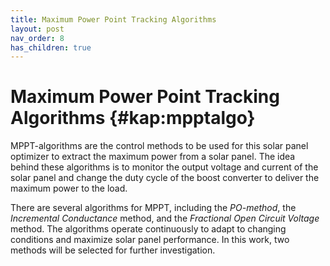 ```yaml
---
title: Maximum Power Point Tracking Algorithms
layout: post
nav_order: 8
has_children: true
---
```


# Maximum Power Point Tracking Algorithms {#kap:mpptalgo}

MPPT-algorithms
are the control methods to be used for this solar panel optimizer to
extract the maximum power from a solar panel. The idea behind these
algorithms is to monitor the output voltage and current of the solar
panel and change the duty cycle of the boost converter to deliver the
maximum power to the load.

There are several algorithms for MPPT, including the *PO-method*, the *Incremental Conductance* method, and the *Fractional Open Circuit Voltage* method. The algorithms
operate continuously to adapt to changing conditions and maximize solar
panel performance. In this work, two methods will be selected for
further investigation.
